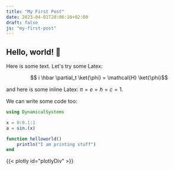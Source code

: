 ```yaml
---
title: "My First Post"
date: 2023-04-01T20:06:16+02:00
draft: false
js: "my-first-post"
---
```


## Hello, world! 👋

Here is some text. Let's try some Latex: 

$$ i \hbar \partial_t \ket{\phi} = \mathcal{H} \ket{\phi}$$

and here is some inline Latex: $\pi = e = \hbar = c = 1$.

We can write some code too:

```julia
using DynamicalSystems

x = 0:0.1:1
a = sin.(x)

function helloworld()
    println("I am printing stuff")
end
```

{{< plotly id="plotlyDiv" >}}